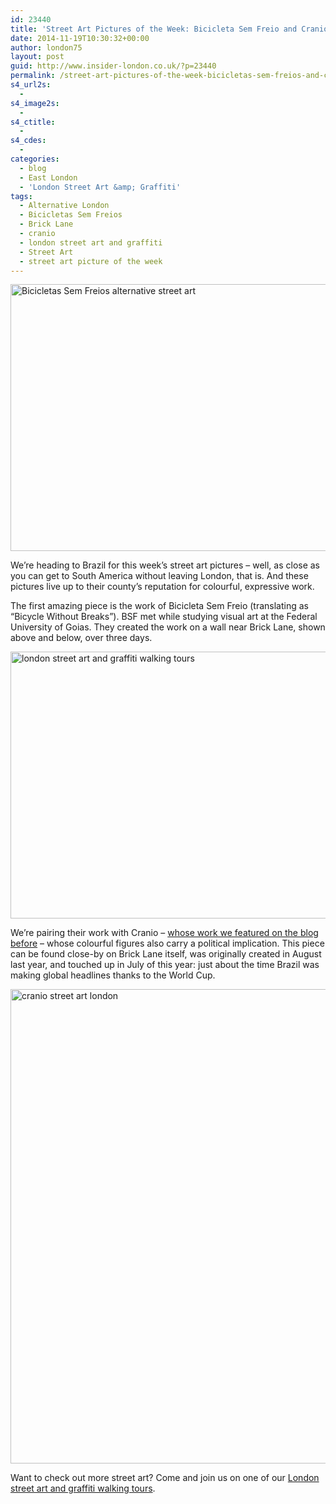 ```yaml
---
id: 23440
title: 'Street Art Pictures of the Week: Bicicleta Sem Freio and Cranio'
date: 2014-11-19T10:30:32+00:00
author: london75
layout: post
guid: http://www.insider-london.co.uk/?p=23440
permalink: /street-art-pictures-of-the-week-bicicletas-sem-freios-and-cranio/
s4_url2s:
  - 
s4_image2s:
  - 
s4_ctitle:
  - 
s4_cdes:
  - 
categories:
  - blog
  - East London
  - 'London Street Art &amp; Graffiti'
tags:
  - Alternative London
  - Bicicletas Sem Freios
  - Brick Lane
  - cranio
  - london street art and graffiti
  - Street Art
  - street art picture of the week
---
```

[<img class="aligncenter wp-image-23444 size-full" src="http://www.insider-london.co.uk/wp-content/uploads/2014/11/8a_mini.jpg" alt="Bicicletas Sem Freios alternative street art " width="569" height="427" />](http://www.insider-london.co.uk/wp-content/uploads/2014/11/8a_mini.jpg)

We&#8217;re heading to Brazil for this week&#8217;s street art pictures &#8211; well, as close as you can get to South America without leaving London, that is. And these pictures live up to their county&#8217;s reputation for colourful, expressive work.

The first amazing piece is the work of Bicicleta Sem Freio (translating as &#8220;Bicycle Without Breaks&#8221;). BSF met while studying visual art at the Federal University of Goias. They created the work on a wall near Brick Lane, shown above and below, over three days.

[<img class="aligncenter wp-image-23446 size-full" src="http://www.insider-london.co.uk/wp-content/uploads/2014/11/8b_mini.jpg" alt="london street art and graffiti walking tours" width="569" height="427" />](http://www.insider-london.co.uk/wp-content/uploads/2014/11/8b_mini.jpg)

We&#8217;re pairing their work with Cranio &#8211; [whose work we featured on the blog before](http://www.insider-london.co.uk/2014/06/25/cranio-street-art-rivington-street-shoreditch/) &#8211; whose colourful figures also carry a political implication. This piece can be found close-by on Brick Lane itself, was originally created in August last year, and touched up in July of this year: just about the time Brazil was making global headlines thanks to the World Cup.

[<img class="aligncenter wp-image-23443 size-full" src="http://www.insider-london.co.uk/wp-content/uploads/2014/11/9a_mini.jpg" alt="cranio street art london" width="569" height="759" />](http://www.insider-london.co.uk/wp-content/uploads/2014/11/9a_mini.jpg)
  
Want to check out more street art? Come and join us on one of our [London street art and graffiti walking tours](http://www.insider-london.co.uk/london-graffiti-artists-walking-tours/).
